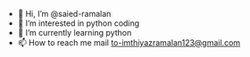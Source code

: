 - 👋 Hi, I’m @saied-ramalan
- 👀 I’m interested in python coding
- 🌱 I’m currently learning python
- 📫 How to reach me mail to-imthiyazramalan123@gmail.com

<!---
saied-ramalan/saied-ramalan is a ✨ special ✨ repository because its `README.md` (this file) appears on your GitHub profile.
You can click the Preview link to take a look at your changes.
--->

